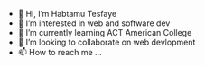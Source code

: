 - 👋 Hi, I’m Habtamu Tesfaye
- 👀 I’m interested in web and software dev
- 🌱 I’m currently learning ACT American College
- 💞️ I’m looking to collaborate on web devlopment
- 📫 How to reach me ...

<!---
HabtamuTesfayeACT/HabtamuTesfayeACT is a ✨ special ✨ repository because its `README.md` (this file) appears on your GitHub profile.
You can click the Preview link to take a look at your changes.
--->
